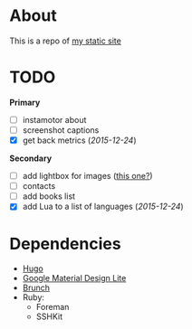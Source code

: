 # About

This is a repo of [my static site](http://vanburg.ru)

# TODO

**Primary**

* [ ] instamotor about
* [ ] screenshot captions
* [x] get back metrics (*2015-12-24*)

**Secondary**

* [ ] add lightbox for images ([this one?](https://github.com/noelboss/featherlight/))
* [ ] contacts
* [ ] add books list
* [x] add Lua to a list of languages (*2015-12-24*)

# Dependencies

- [Hugo](http://gohugo.io/)
- [Google Material Design Lite](http://www.getmdl.io/)
- [Brunch](http://brunch.io/)
- Ruby:
  - Foreman
  - SSHKit
